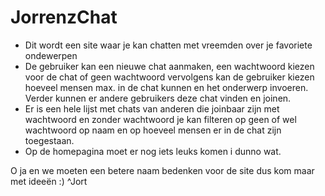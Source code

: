 # JorrenzChat
- Dit wordt een site waar je kan chatten met vreemden over je favoriete ondewerpen
- De gebruiker kan een nieuwe chat aanmaken, een wachtwoord kiezen voor de chat of geen wachtwoord vervolgens kan de gebruiker kiezen hoeveel mensen max. in de chat kunnen en het onderwerp invoeren. Verder kunnen er andere gebruikers deze chat vinden en joinen. 
- Er is een hele lijst met chats van anderen die joinbaar zijn met wachtwoord en zonder wachtwoord je kan filteren op geen of wel wachtwoord op naam en op hoeveel mensen er in de chat zijn toegestaan.
- Op de homepagina moet er nog iets leuks komen i dunno wat.

O ja en we moeten een betere naam bedenken voor de site dus kom maar met ideeën :)
^Jort
